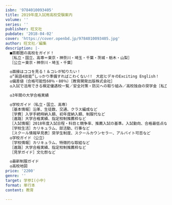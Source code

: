 ```yaml
---
isbn: '9784010093405'
title: 2019年度入試用高校受験案内
volume: ''
series: ''
publisher: 旺文社
pubdate: '2018-04-02'
cover: 'https://cover.openbd.jp/9784010093405.jpg'
author: 旺文社／編集
description: |-
  ■首都圏の高校をガイド！
  ［私立・国立、高専＝東京・神奈川・埼玉・千葉・茨城・栃木・山梨］
  ［公立＝東京・神奈川・埼玉・千葉］

  ◎面接はココを見る！＆コレが知りたい！
  ◎“英語4技能”しっかり準備すればこわくない!!　大岩ヒデキのExciting English！
  ◎偏差値（合格可能性60％・80％）［教育開発出版株式会社］
  ◎入試で活用できる検定優遇校一覧／安全対策・防災への取り組み／高校独自の奨学金［私立・国立］

  ◎3年間の大学合格実績

  ◎学校ガイド（私立・国立、高専）
  ［基本情報］沿革、生徒数、交通、クラス編成など
  ［学費］入学手続時納入額、初年度納入額、制服代など
  ［進路］大学合格実績、指定校制推薦枠など
  ［入試情報］2018年度入試日程・科目と競争率、推薦入試の基準。入試動向、合格最低点など
  ［学校生活］カリキュラム、部活動、行事など
  ［スクール情報早見表］奨学生制度、スクールカウンセラー、アルバイト可否など
  ◎学校ガイド（公立）
  ［学校情報］カリキュラム、特徴的な取組など
  ［進路］大学合格実績、指定校制推薦枠など
  ［見学ガイド］文化祭など

  ◎最新制服ガイド
  ◎高校地図
price: '2200'
genre: ''
target: 学参I(小中)
format: 単行本
content: 教育

---
```

